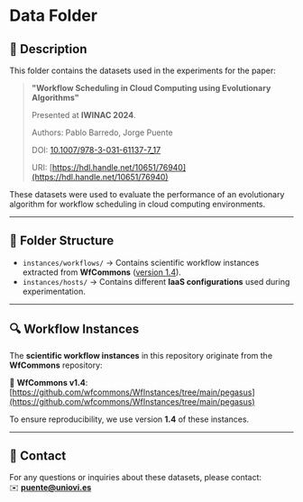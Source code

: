 # Data Folder

## 📄 Description
This folder contains the datasets used in the experiments for the paper:

> **"Workflow Scheduling in Cloud Computing using Evolutionary Algorithms"**
>
> Presented at **IWINAC 2024**.
>
> Authors: Pablo Barredo, Jorge Puente
>
> DOI: [10.1007/978-3-031-61137-7_17](https://doi.org/10.1007/978-3-031-61137-7_17)
> 
> URI: [https://hdl.handle.net/10651/76940](https://hdl.handle.net/10651/76940)

These datasets were used to evaluate the performance of an evolutionary algorithm for workflow scheduling in cloud computing environments.

---

## 📂 Folder Structure

- `instances/workflows/` → Contains scientific workflow instances extracted from **WfCommons** ([version 1.4](https://github.com/wfcommons/WfInstances/tree/main/pegasus)).
- `instances/hosts/` → Contains different **IaaS configurations** used during experimentation.

---

## 🔍 Workflow Instances
The **scientific workflow instances** in this repository originate from the **WfCommons** repository:

🔗 **WfCommons v1.4**: [https://github.com/wfcommons/WfInstances/tree/main/pegasus](https://github.com/wfcommons/WfInstances/tree/main/pegasus)

To ensure reproducibility, we use version **1.4** of these instances.

---

## 📧 Contact
For any questions or inquiries about these datasets, please contact:  
✉️ **[puente@uniovi.es](mailto:puente@uniovi.es)**
 

